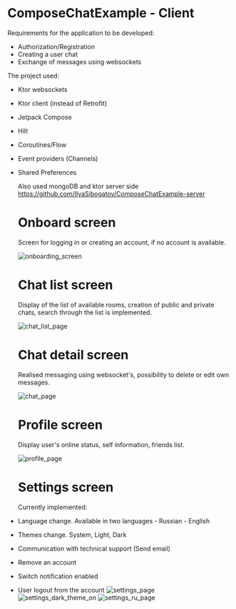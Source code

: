 # ComposeChatExample - Client

Requirements for the application to be developed:
- Authorization/Registration
- Creating a user chat
- Exchange of messages using websockets

The project used:
- Ktor websockets
- Ktor client (instead of Retrofit)
- Jetpack Compose
- Hilt
- Coroutines/Flow
- Event providers (Channels)
- Shared Preferences

  Also used mongoDB and ktor server side
  https://github.com/IlyaSibogatov/ComposeChatExample-server

  # Onboard screen
  Screen for logging in or creating an account, if no account is available.
  
  ![onboarding_screen](https://github.com/IlyaSibogatov/ComposeChatExample-client/assets/95710591/010ace1c-46e0-46a8-b4c1-4c7c260fd774)

  # Chat list screen
  Display of the list of available rooms, creation of public and private chats, search through the list is implemented.
  
  ![chat_list_page](https://github.com/IlyaSibogatov/ComposeChatExample-client/assets/95710591/57246da9-dd55-4387-82ac-c7bafd64f9e3)

  # Chat detail screen
  Realised messaging using websocket's, possibility to delete or edit own messages.
  
  ![chat_page](https://github.com/IlyaSibogatov/ComposeChatExample-client/assets/95710591/d1f23ab1-2db3-46d4-aeb9-1765ab4d359e)

  # Profile screen
  Display user's online status, self information, friends list.
  
  ![profile_page](https://github.com/IlyaSibogatov/ComposeChatExample-client/assets/95710591/3f44eda1-c76b-475d-9d29-67abe2b2816d)

  # Settings screen
  Currently implemented:
- Language change. Available in two languages - Russian - English
- Themes change. System, Light, Dark
- Communication with technical support (Send email)
- Remove an account
- Switch notification enabled
- User logout from the account
  ![settings_page](https://github.com/IlyaSibogatov/ComposeChatExample-client/assets/95710591/0d211e93-6e64-4395-9060-26c9752c9a69)
  ![settings_dark_theme_on](https://github.com/IlyaSibogatov/ComposeChatExample-client/assets/95710591/a24adfb8-471a-4b5b-ac35-790154f1f0e3)
  ![settings_ru_page](https://github.com/IlyaSibogatov/ComposeChatExample-client/assets/95710591/eb18e6e9-9cc6-4fe2-a275-f2762c1475b6)
